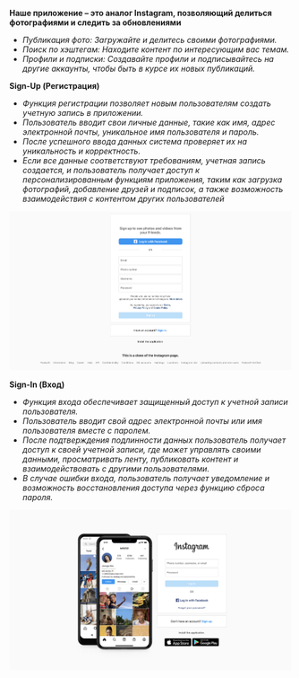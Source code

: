 **Наше приложение – это аналог Instagram, позволяющий делиться фотографиями и следить за обновлениями**

- *Публикация фото: Загружайте и делитесь своими фотографиями.*
- *Поиск по хэштегам: Находите контент по интересующим вас темам.*
- *Профили и подписки: Создавайте профили и подписывайтесь на другие аккаунты, чтобы быть в курсе их новых публикаций.*

**Sign-Up (Регистрация)**
 - *Функция регистрации позволяет новым пользователям создать учетную запись в приложении.* 
- *Пользователь вводит свои личные данные, такие как имя, адрес электронной почты, уникальное имя пользователя и пароль.*
- *После успешного ввода данных система проверяет их на уникальность и корректность.*
- *Если все данные соответствуют требованиям, учетная запись создается, и пользователь получает доступ к персонализированным функциям приложения, таким как загрузка фотографий, добавление друзей и подписок, а также возможность взаимодействия с контентом других пользователей*

![Alt текст](https://github.com/DBektur01/Instagram-WithBoot/blob/main/src/main/java/peaksoft/instagrammvc/images/%D0%A1%D0%BD%D0%B8%D0%BC%D0%BE%D0%BA%20%D1%8D%D0%BA%D1%80%D0%B0%D0%BD%D0%B0%202024-09-04%20%D0%B2%2017.38.18.png)

**Sign-In (Вход)**
- *Функция входа обеспечивает защищенный доступ к учетной записи пользователя.*
- *Пользователь вводит свой адрес электронной почты или имя пользователя вместе с паролем.*
- *После подтверждения подлинности данных пользователь получает доступ к своей учетной записи, где может управлять своими данными, просматривать ленту, публиковать контент и взаимодействовать с другими пользователями.*
- *В случае ошибки входа, пользователь получает уведомление и возможность восстановления доступа через функцию сброса пароля.*

![](https://github.com/DBektur01/Instagram-WithBoot/blob/main/src/main/java/peaksoft/instagrammvc/images/%D0%A1%D0%BD%D0%B8%D0%BC%D0%BE%D0%BA%20%D1%8D%D0%BA%D1%80%D0%B0%D0%BD%D0%B0%202024-09-04%20%D0%B2%2018.03.06.png)

